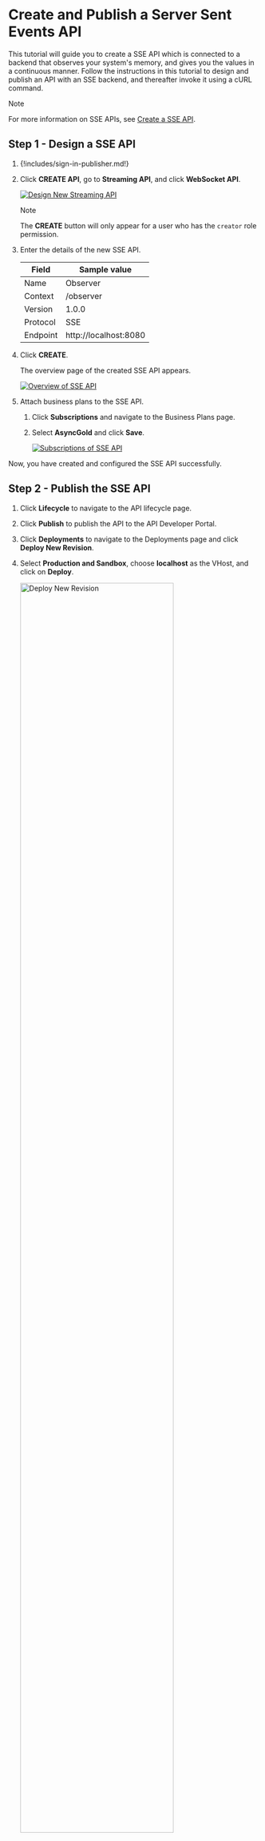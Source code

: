 # Create and Publish a Server Sent Events API

This tutorial will guide you to create a SSE API which is connected to a backend that observes your system's memory, 
and gives you the values in a continuous manner. Follow the instructions in this tutorial to design and publish an API with an SSE backend, and thereafter invoke it using a cURL command.

<html>
<div class="admonition note">
<p class="admonition-title">Note</p>
<p>For more information on SSE APIs, see <a href="{{base_path}}/use-cases/streaming-usecase/create-streaming-api/create-a-sse-streaming-api">Create a SSE API</a>.</p>
</div> 
</html>

## Step 1 - Design a SSE API

1.  {!includes/sign-in-publisher.md!}

2.  Click **CREATE API**, go to **Streaming API**, and click **WebSocket API**.

    [![Design New Streaming API]({{base_path}}/assets/img/design/create-api/streaming-api/design-new-streaming-api.png)]({{base_path}}/assets/img/design/create-api/streaming-api/design-new-streaming-api.png)

    <html><div class="admonition note">
      <p class="admonition-title">Note</p>
      <p>The <b>CREATE</b> button will only appear for a user who has the <code>creator</code> role permission.</p>
      </div>
    </html>

3.  Enter the details of the new SSE API.

     <table>
     <thead>
     <tr>
     <th><b>Field</b></th>
     <th><b>Sample value</b></th>
     </tr>
     </thead>
     <tbody>
     <tr>
     <td>Name</td>
     <td>Observer</td>
     </tr>
     <tr>
     <td>Context</td>
     <td>/observer</td>
     </tr>
     <tr>
     <td>Version</td>
     <td>1.0.0</td>
     </tr>
     <tr>
     <td>Protocol</td>
     <td>SSE</td>
     </tr>
     <tr>
     <td>Endpoint</td>
     <td>http://localhost:8080</td>
     </tr>
     </tbody>
     </table>

4.  Click **CREATE**. 

     The overview page of the created SSE API appears.

     [![Overview of SSE API]({{base_path}}/assets/img/tutorials/streaming-api/sse-api-overview.png)]({{base_path}}/assets/img/tutorials/streaming-api/sse-api-overview.png)

5. Attach business plans to the SSE API.

      1. Click **Subscriptions** and navigate to the Business Plans page.

      2. Select **AsyncGold** and click **Save**.

           [![Subscriptions of SSE API]({{base_path}}/assets/img/tutorials/streaming-api/sse-api-subscriptions.png)]({{base_path}}/assets/img/tutorials/streaming-api/sse-api-subscriptions.png)

Now, you have created and configured the SSE API successfully.

## Step 2 - Publish the SSE API

1. Click **Lifecycle** to navigate to the API lifecycle page.

2. Click **Publish** to publish the API to the API Developer Portal.

2. Click **Deployments** to navigate to the Deployments page and click **Deploy New Revision**. 

3. Select **Production and Sandbox**, choose **localhost** as the VHost, and click on **Deploy**.

      <a href="{{base_path}}/assets/img/tutorials/streaming-api/streaming-api-deploy-new-revision.png"><img src="{{base_path}}/assets/img/tutorials/streaming-api/streaming-api-deploy-new-revision.png" width="80%" alt="Deploy New Revision"></a>

## Step 3 - Start the SSE Server

1. Download the sample SSE server from [WSO2 APIM Samples - GitHub repository](https://github.com/wso2/samples-apim).

2. Go to the `sse` directory and start it.

     ```sh
     mvn spring-boot:run
     ```

## Step 4 - Invoke the SSE API

1. {!includes/sign-in-devportal.md!}

2. Click on the SSE API. 

      The API overview appears.

3. Subscribe to the API.

    1. Click **Subscriptions** to go to the Subscriptions page and click **SUBSCRIPTION & KEY GENERATION WIZARD**.
    
           This wizard takes you through the steps of creating a new application, subscribing, generating keys, and generating an access token to invoke the API. 

           <div class="admonition note">
           <p class="admonition-title">Note</p>
           <p> 
           You can use any application (e.g., JWT or OAuth) to subscribe to the API.
           </p>
           </div>

         [![Key Generation Wizard]({{base_path}}/assets/img/tutorials/streaming-api/streaming-api-key-generation-wizard.png)]({{base_path}}/assets/img/tutorials/streaming-api/streaming-api-key-generation-wizard.png)

    2. Copy the authorization token that appears, and click **FINISH**.

         [![Authorization Token]({{base_path}}/assets/img/tutorials/streaming-api/streaming-api-subscription-token.png)]({{base_path}}/assets/img/tutorials/streaming-api/streaming-api-subscription-token.png)

4. Try out the operations.
     
      Invoke the API with an authorization header by executing the following cURL command.
        
     ``` sh
     curl http://localhost:8280/observer/1.0.0/memory -H "Authorization: Bearer [accesstoken]" 
     ```

      You will receive continuous stream of events showing your memory usage, from the server.

     ``` string
     data:{"heap":67893392,"nonHeap":36260800,"ts":1614803952066,"identifier":"ram_222"}

     data:{"heap":72591160,"nonHeap":37250808,"ts":1614803953067,"identifier":"ram_223"}

     data:{"heap":72591160,"nonHeap":37251544,"ts":1614803954064,"identifier":"ram_224"}
     ```

You have successfully created and published your first SSE API, subscribed to it, obtained an access token for testing, and tested your API with an access token.
